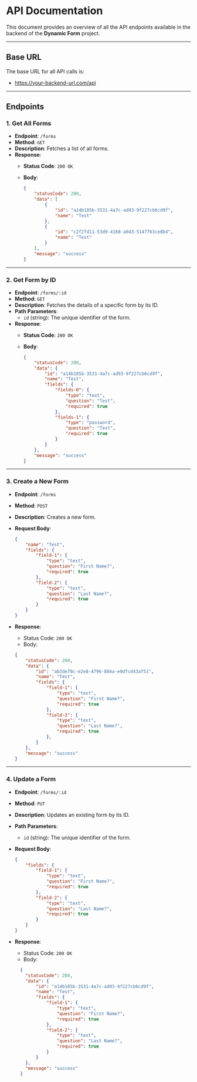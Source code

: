 # API Documentation
  
  This document provides an overview of all the API endpoints available in the backend of the **Dynamic Form** project.
  
  ---
  
## Base URL
  
  The base URL for all API calls is:

- <https://your-backend-url.com/api>

---

## Endpoints

### 1. **Get All Forms**

- **Endpoint**: `/forms`
- **Method**: `GET`
- **Description**: Fetches a list of all forms.
- **Response**:
  - **Status Code**: `200 OK`
  - **Body**:

    ```json
    {
        "statusCode": 200,
        "data": [
            {
                "id": "a14b185b-3531-4a7c-ad93-9f227cb6cd9f",
                "name": "Test"
            },
            {
                "id": "c2f2fd11-53d9-4168-a043-5147763ce8b4",
                "name": "Test"
            }
        ],
        "message": "success"
    }
    ```

---

### 2. **Get Form by ID**

- **Endpoint**: `/forms/:id`
- **Method**: `GET`
- **Description**: Fetches the details of a specific form by its ID.
- **Path Parameters**:
  - `id` (string): The unique identifier of the form.
- **Response**:
  - **Status Code**: `200 OK`
  - **Body**:

    ```json
    {
        "statusCode": 200,
        "data": {
            "id": "a14b185b-3531-4a7c-ad93-9f227cb6cd9f",
            "name": "Test",
            "fields": {
                "fields-0": {
                    "type": "text",
                    "question": "Test",
                    "required": true
                },
                "fields-1": {
                    "type": "password",
                    "question": "Test",
                    "required": true
                }
            }
        },
        "message": "success"
    }
    ```

---

### 3. **Create a New Form**

- **Endpoint**: `/forms`
- **Method**: `POST`
- **Description**: Creates a new form.
- **Request Body**:

  ```json
  {
      "name": "Test",
      "fields": {
          "field-1": {
              "type": "text",
              "question": "First Name?",
              "required": true
          },
          "field-2": {
              "type": "text",
              "question": "Last Name?",
              "required": true
          }
      }
  }
  ```

- **Response**:

  - Status Code: `200 OK`
  - Body:
  
  ```json
  {
      "statusCode": 200,
      "data": {
          "id": "ab3de70c-e2e8-4796-884a-e0dfcd43af51",
          "name": "Test",
          "fields": {
              "field-1": {
                  "type": "text",
                  "question": "First Name?",
                  "required": true
              },
              "field-2": {
                  "type": "text",
                  "question": "Last Name?",
                  "required": true
              },
          }
      },
      "message": "success"
  }
  ```

---

### 4. **Update a Form**

- **Endpoint**: `/forms/:id`
- **Method**: `PUT`
- **Description**: Updates an existing form by its ID.
- **Path Parameters**:
  - `id` (string): The unique identifier of the form.
- **Request Body**:

  ```json
  {
      "fields": {
          "field-1": {
              "type": "text",
              "question": "First Name?",
              "required": true
          },
          "field-2": {
              "type": "text",
              "question": "Last Name?",
              "required": true
          }
      }
  }
  ```

- **Response**:

  - Status Code: `200 OK`
  - Body:
  
  ```json
    {
      "statusCode": 200,
      "data": {
          "id": "a14b185b-3531-4a7c-ad93-9f227cb6cd9f",
          "name": "Test",
          "fields": {
              "field-1": {
                  "type": "text",
                  "question": "First Name?",
                  "required": true
              },
              "field-2": {
                  "type": "text",
                  "question": "Last Name?",
                  "required": true
              }
          }
      },
      "message": "success"
    }
  ```
  